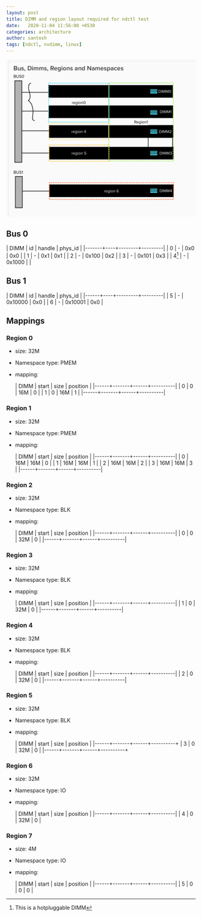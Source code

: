 ```yaml
---
layout: post
title: DIMM and region layout required for ndctl test
date:   2020-11-04 11:56:00 +0530
categories: architecture
author: santosh
tags: [ndctl, nvdimm, linux]
---
```


![region layout](/images/region_layout.png)

## Bus 0

|  DIMM | id | handle | phys_id |
|-------+----+--------+---------|
|     0 | -  |    0x0 |     0x0 |
|     1 | -  |    0x1 |     0x1 |
|     2 | -  |  0x100 |     0x2 |
|     3 | -  |  0x101 |     0x3 |
| 4[^1] | -  | 0x1000 |         |


[^1]: This is a hotpluggable DIMM

## Bus 1

| DIMM | id |  handle | phys_id |
|------+----+---------+---------|
|    5 | -  | 0x10000 |     0x0 |
|    6 | -  | 0x10001 |     0x0 |


## Mappings

### Region 0
- size: 32M
- Namespace type: PMEM
- mapping:

  | DIMM | start | size | position |
  |------+-------+------+----------|
  |    0 |     0 | 16M  |        0 |
  |    1 |     0 | 16M  |        1 |
  |------+-------+------+----------|


### Region 1
- size: 32M
- Namespace type: PMEM
- mapping:

  | DIMM | start | size | position |
  |------+-------+------+----------|
  |    0 | 16M   | 16M  |        0 |
  |    1 | 16M   | 16M  |        1 |
  |    2 | 16M   | 16M  |        2 |
  |    3 | 16M   | 16M  |        3 |
  |------+-------+------+----------|

### Region 2
- size: 32M
- Namespace type: BLK
- mapping:

  | DIMM | start | size | position |
  |------+-------+------+----------|
  |    0 |     0 | 32M  |        0 |
  |------+-------+------+----------|

### Region 3
- size: 32M
- Namespace type: BLK
- mapping:

  | DIMM | start | size | position |
  |------+-------+------+----------|
  |    1 |     0 | 32M  |        0 |
  |------+-------+------+----------|

### Region 4
- size: 32M
- Namespace type: BLK
- mapping:

  | DIMM | start | size | position |
  |------+-------+------+----------|
  |    2 |     0 | 32M  |        0 |
  |------+-------+------+----------|

### Region 5
- size: 32M
- Namespace type: BLK
- mapping:

  | DIMM | start | size | position |
  |------+-------+------+----------+
  |    3 |     0 | 32M  |        0 |
  |------+-------+------+----------+

### Region 6
- size: 32M
- Namespace type: IO
- mapping:

  | DIMM | start | size | position |
  |------+-------+------+----------|
  |    4 |     0 | 32M  |        0 |

### Region 7
- size: 4M
- Namespace type: IO
- mapping:

  | DIMM | start | size | position |
  |------+-------+------+----------|
  |    5 |     0 |    0 |        0 |
